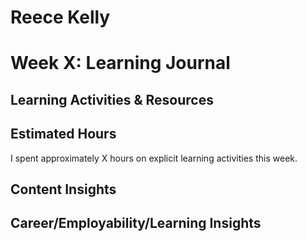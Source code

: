 # Reece Kelly
# Week X: Learning Journal

## Learning Activities & Resources

## Estimated Hours

I spent approximately X hours on explicit learning activities this week.

## Content Insights

## Career/Employability/Learning Insights

